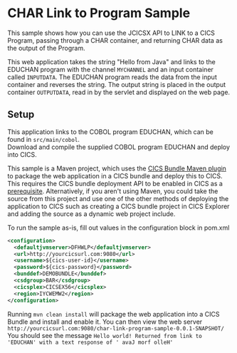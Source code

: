 # CHAR Link to Program Sample

This sample shows how you can use the JCICSX API to LINK to a CICS Program, passing through a CHAR container, and returning CHAR data as the output of the Program.

This web application takes the string "Hello from Java" and links to the EDUCHAN program with the channel `MYCHANNEL` and an input container called `INPUTDATA`. The EDUCHAN program reads the data from the input container and reverses the string. The output string is placed in the output container `OUTPUTDATA`, read in by the servlet and displayed on the web page.

## Setup

This application links to the COBOL program EDUCHAN, which can be found in `src/main/cobol`.  
Download and compile the supplied COBOL program EDUCHAN and deploy into CICS.

This sample is a Maven project, which uses the [CICS Bundle Maven plugin](https://github.com/IBM/cics-bundle-maven) to package the web application in a CICS bundle and deploy this to CICS. This requires the CICS bundle deployment API to be enabled in CICS as a [prerequisite](https://www.ibm.com/support/knowledgecenter/en/SSGMCP_5.6.0/configuring/cmci/config-bundle-api.html). Alternatively, if you aren't using Maven, you could take the source from this project and use one of the other methods of deploying the application to CICS such as creating a CICS bundle project in CICS Explorer and adding the source as a dynamic web project include. 

To run the sample as-is, fill out values in the configuration block in pom.xml
   ```xml
   <configuration>
     <defaultjvmserver>DFHWLP</defaultjvmserver>
     <url>http://yourcicsurl.com:9080</url>
     <username>${cics-user-id}</username>
     <password>${cics-password}</password>
     <bunddef>DEMOBUNDLE</bunddef>
     <csdgroup>BAR</csdgroup>
     <cicsplex>CICSEX56</cicsplex>
     <region>IYCWEMW2</region>
   </configuration>
   ```
Running `mvn clean install` will package the web application into a CICS Bundle and install and enable it. 
You can then view the web server `http://yourcicsurl.com:9080/char-link-program-sample-0.0.1-SNAPSHOT/`
You should see the message `Hello world! Returned from link to 'EDUCHAN' with a text response of ' avaJ morf olleH'`